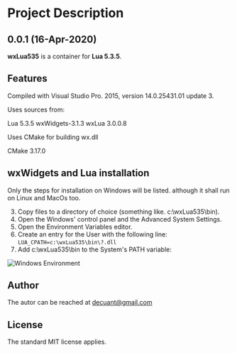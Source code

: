 # Project Description

## 0.0.1 (16-Apr-2020)

**wxLua535** is a container for **Lua 5.3.5**.

## Features

Compiled with Visual Studio Pro. 2015, version 14.0.25431.01 update 3.

Uses sources from:

Lua 5.3.5
wxWidgets-3.1.3
wxLua 3.0.0.8

Uses CMake for building wx.dll

CMake 3.17.0

## wxWidgets and Lua installation

Only the steps for installation on Windows will be listed. although it shall 
run on Linux and MacOs too.  

3. Copy files to a directory of choice (something like. c:\wxLua535\bin).  
4. Open the Windows' control panel and the Advanced System Settings.  
5. Open the Environment Variables editor.
6. Create an entry for the User with the following line: 
	``LUA_CPATH=c:\wxLua535\bin\?.dll``
7. Add c:\wxLua535\bin to the System's PATH variable:

![Windows Environment](Environment.png)


## Author

The autor can be reached at decuant@gmail.com


## License

The standard MIT license applies.
